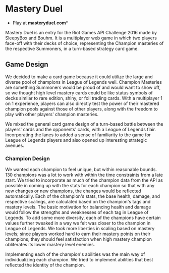 # Mastery Duel #

*   Play at **masteryduel.com***

Mastery Duel is an entry for the Riot Games API Challenge 2016 made by SleepyBox and Bouhm. It is a multiplayer web game in which two players face-off with their decks of choice, representing the Champion masteries of the respective Summoners, in a turn-based strategy card game.

## Game Design ##

We decided to make a card game because it could utilize the large and diverse pool of champions in League of Legends well. Champion Masteries are something Summoners would be proud of and would want to show off, so we thought high level mastery cards could be like status symbols of decks similar to rare edition, shiny, or foil trading cards. With a multiplayer 1 on 1 experience, players can also directly test the power of their mastered champion pools against those of other players, along with the freedom to play with other players' champion masteries.

We mixed the general card game design of a turn-based battle between the players' cards and the opponents' cards, with a League of Legends flair. Incorporating the lanes to added a sense of familiarity to the game for League of Legends players and also opened up interesting strategic avenues. 


### Champion Design ###

We wanted each champion to feel unique, but within reasonable bounds. 130 champions was a lot to work with within the time constraints from a late start. We tried to incorporate as much of the champion data from the API as possible in coming up with the stats for each champion so that with any new changes or new champions, the changes would be reflected automatically. Each of the champion's stats, the base health, damage, and respective scalings, are calculated based on the champion's tags and mastery levels. The basic motivation for balancing health and damage would follow the strengths and weaknesses of each tag in League of Legends. To add some more diversity, each of the champions have certain values further tweaked in a way we felt was closer to the champion in League of Legends. We took more liberties in scaling based on mastery levels; since players worked hard to earn their mastery points on their champions, they should feel satisfaction when high mastery champion obliterates its lower mastery level enemies.

Implementing each of the champion's abilities was the main way of individualizing each champion. We tried to implement abilities that best reflected the identity of the champion.